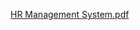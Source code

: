 
[HR Management System.pdf](https://github.com/user-attachments/files/16898541/HR.Management.System.pdf)
